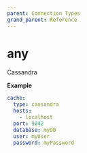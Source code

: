 ```yaml
---
parent: Connection Types
grand_parent: Reference
---
```


# any

Cassandra


**Example**

```yaml
cache:
  type: cassandra
  hosts:
    - localhost
  port: 9042
  database: myDB
  user: myUser
  password: myPassword

```



